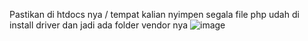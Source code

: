 
Pastikan di htdocs nya / tempat kalian nyimpen segala file php udah di install driver dan jadi ada folder vendor nya
![image](https://user-images.githubusercontent.com/99388988/209682547-6402d12c-6de7-4303-9f56-8403b3cfa1bb.png)

